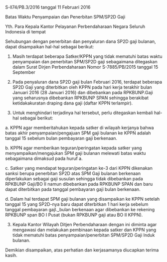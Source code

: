 S-ll74/PB.3/2016 tanggal 11 Februari 2016

Batas Waktu Penyampaian dan Penerbitan SPM/SP2D Gaji

Yth. Para Kepala Kantor Pelayanan Perbendaharaan Negara
Seluruh Indonesia di tempat

Sehubungan dengan penerbitan dan penyaluran dana SP2D gaji bulanan,
dapat disampaikan hal-hal sebagai berikut:

1. Masih terdapat beberapa Satker/KPPN yang tidak mematuhi batas waktu
penyampaian dan penerbitan SPM/SP2D gaji sebagaimana ditegaskan dalam
Surat Dirjen Perbendaharaan Nomor S-7885/PB/2015 tanggal 15 September
2015. Pada penyaluran dana SP2D gaji bulan Februari 2016, terdapat
beberapa SP2D Gaji yang diterbitkan oleh KPPN pada hari kerja terakhir
bulan Januari 2016 (28 Januari 2016) dan dibebankan pada RPKBUNP.Gaji
yang seharusnya dibebankan RPKBUNP SPAN sehingga berakibat
ketidakakuratan draping dana gaji (daftar KPPN terlampir).

2. Untuk menghindari terjadinya hal tersebut, perlu ditegaskan kembali
hal-hal sebagai berikut:

a. KPPN agar memberitahukan kepada satker di wilayah kerjanya bahwa
batas akhir penyampaian/pengajuan SPM gaji bulanan ke KPPN adalah
tanggal 15 sebelum bulan pembayaran gaji berkenaan.

b. KPPN agar memberikan teguran/peringatan kepada satker yang
menyampaikan/mengajukan SPM gaji bulanan melewati batas waktu
sebagaimana dimaksud pada huruf a.

c. Satker yang mendapat teguran/peringatan ke-3 dari KPPN dikenakan
sanksi berupa penerbitan SP2D atas SPM Gaji bulanan berkenaan
diperlakukan sebagai gaji susulan sehingga tidak dibebankan pada
RPKBUNP Gaji/BO II namun dibebankan pada RPKBUNP SPAN dan baru dapat
diterbitkan pada tanggal pembayaran gaji bulan berkenaan.

d. Dalam hal terdapat SPM gaji bulanan yang disampaikan ke KPPN setelah
tanggal 15 yang SP2D-nya baru dapat diterbitkan 1 hari kerja sebelum
tanggal pembayaran gajl._bulan berkenaan agar dibebankan ke rekening
RPKBUNP span BO I Pusat (bukan RPKBUNP gaji atau BO II KPPN).

3. Kepala Kantor Wilayah Ditjen Perbendaharaan dengan ini diminta agar
mengawasi dan melakukan pembinaan kepada satker dan KPPN yang tidak
mematuhi batas penyampaian/penerbitan SPM/SP2D Gaji lnduk bulanan.

Demikian disampaikan, atas perhatian dan kerjasamanya diucapkan terima
kasih.
